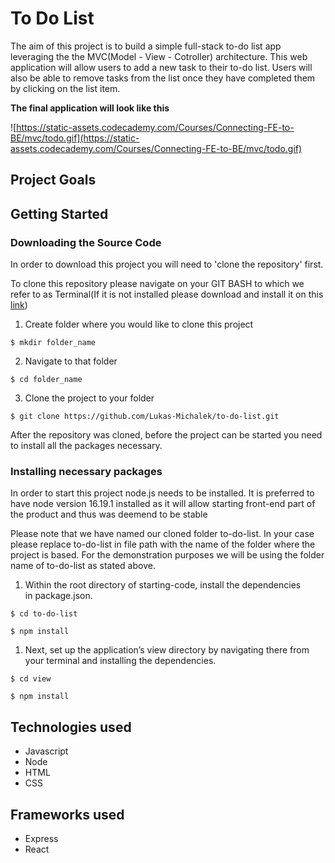 # **To Do List**

The aim of this project is to build a simple full-stack to-do list app leveraging the the MVC(Model - View - Cotroller) architecture. This web application will allow users to add a new task to their to-do list. Users will also be able to remove tasks from the list once they have completed them by clicking on the list item. 

**The final application will look like this**

![https://static-assets.codecademy.com/Courses/Connecting-FE-to-BE/mvc/todo.gif](https://static-assets.codecademy.com/Courses/Connecting-FE-to-BE/mvc/todo.gif)

## Project Goals

## **Getting Started**

### **Downloading the Source Code**
In order to download this project you will need to 'clone the repository' first.

To clone this repository please navigate on your GIT BASH to which we refer to as Terminal(If it is not installed please download and install it on this [link](https://git-scm.com/downloads))

1. Create folder where you would like to clone this project

```
$ mkdir folder_name
```

2. Navigate to that folder

```
$ cd folder_name
```

3. Clone the project to your folder

```
$ git clone https://github.com/Lukas-Michalek/to-do-list.git
```

After the repository was cloned, before the project can be started you need to install all the packages necessary.

### **Installing necessary packages**

 In order to start this project node.js needs to be installed. It is preferred to have node version 16.19.1 installed as it will allow starting front-end part of the product and thus was deemend to be stable
 
 Please note that we have named our cloned folder to-do-list. In your case please replace to-do-list in file path with the name of the folder where the project is based. For the demonstration purposes we will be using the folder name of to-do-list as stated above.

1. Within the root directory of starting-code, install the dependencies in package.json.

```
$ cd to-do-list
```

```
$ npm install
```

1. Next, set up the application’s view directory by navigating there from your terminal and installing the dependencies.

```
$ cd view
```

```
$ npm install
```


## **Technologies used**
 - Javascript
 - Node 
 - HTML
 - CSS
 

## **Frameworks used**
 - Express 
 - React